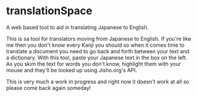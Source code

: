 # translationSpace
A web based tool to aid in translating Japanese to English.

This is sa tool for translators moving from Japanese to English. If you're like me 
then you don't know every Kanji you should so when it comes time to translate a document
you need to go back and forth between your text and a dictionary. With this tool, paste
your Japanese text in the box on the left. As you skim the text for words you don't know,
highlight them with your mouse and they'll be looked up using Jisho.org's API. 

This is very much a work in progress and right now it doesn't work at all so please come
back again someday!
